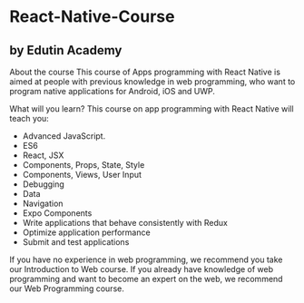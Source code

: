 # React-Native-Course
## by Edutin Academy
About the course
This course of Apps programming with React Native is aimed at people with previous knowledge in web programming, who want to program native applications for Android, iOS and UWP.

What will you learn?
This course on app programming with React Native will teach you: 
- Advanced JavaScript. 
- ES6 
- React, JSX 
- Components, Props, State, Style 
- Components, Views, User Input 
- Debugging 
- Data 
- Navigation 
- Expo Components 
- Write applications that behave consistently with Redux 
- Optimize application performance 
- Submit and test applications 

If you have no experience in web programming, we recommend you take our Introduction to Web course. If you already have knowledge of web programming and want to become an expert on the web, we recommend our Web Programming course.
